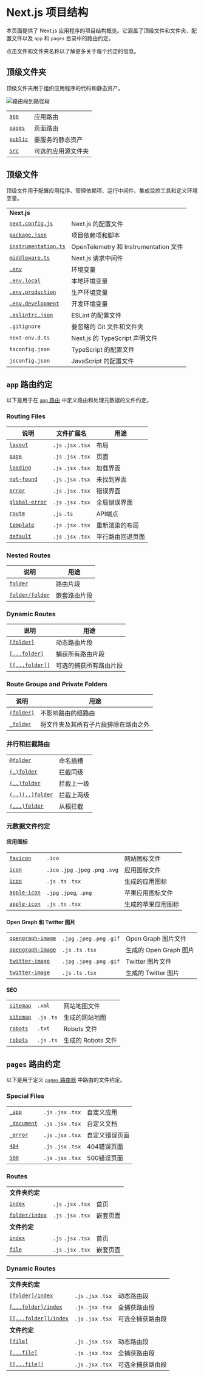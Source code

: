 # Next.js 项目结构

本页面提供了 Next.js 应用程序的项目结构概览。它涵盖了顶级文件和文件夹、配置文件以及 `app` 和 `pages` 目录中的路由约定。

点击文件和文件夹名称以了解更多关于每个约定的信息。

## 顶级文件夹

顶级文件夹用于组织应用程序的代码和静态资产。

![路由段到路径段](https://nextjs.org/_next/image?url=/docs/light/top-level-folders.png&w=3840&q=75)

|                                                                          |                                    |
|--------------------------------------------------------------------------| ---------------------------------- |
| [`app`](/docs/app/building-your-application/routing/)                    | 应用路由                         |
| [`pages`](/docs/pages/building-your-application/routing/)                | 页面路由                       |
| [`public`](/docs/app/building-your-application/optimizing/static-assets) | 要服务的静态资产         |
| [`src`](/docs/app/building-your-application/configuring/src-directory)   | 可选的应用源文件夹 |

## 顶级文件

顶级文件用于配置应用程序、管理依赖项、运行中间件、集成监控工具和定义环境变量。

|                                                                                             |                                         |
| ------------------------------------------------------------------------------------------- | --------------------------------------- |
| **Next.js**                                                                                 |                                         |
| [`next.config.js`](/docs/app/api-reference/next-config-js)                                  | Next.js 的配置文件          |
| [`package.json`](/docs/getting-started/installation#manual-installation)                    | 项目依赖项和脚本        |
| [`instrumentation.ts`](/docs/app/building-your-application/optimizing/instrumentation)      | OpenTelemetry 和 Instrumentation 文件  |
| [`middleware.ts`](/docs/app/building-your-application/routing/middleware)                   | Next.js 请求中间件              |
| [`.env`](/docs/app/building-your-application/configuring/environment-variables)             | 环境变量                   |
| [`.env.local`](/docs/app/building-your-application/configuring/environment-variables)       | 本地环境变量             |
| [`.env.production`](/docs/app/building-your-application/configuring/environment-variables)  | 生产环境变量        |
| [`.env.development`](/docs/app/building-your-application/configuring/environment-variables) | 开发环境变量               |
| [`.eslintrc.json`](/docs/app/building-your-application/configuring/eslint)                  | ESLint 的配置文件           |
| `.gitignore`                                                                                | 要忽略的 Git 文件和文件夹         |
| `next-env.d.ts`                                                                             | Next.js 的 TypeScript 声明文件 |
| `tsconfig.json`                                                                             | TypeScript 的配置文件       |
| `jsconfig.json`                                                                             | JavaScript 的配置文件       |

## `app` 路由约定

以下是用于在 [`app` 路由](/docs/app/) 中定义路由和处理元数据的文件约定。
### Routing Files

| 说明 | 文件扩展名 | 用途 |
| --- | --- | --- |
| [`layout`](/docs/app/api-reference/file-conventions/layout) | `.js` `.jsx` `.tsx` | 布局 |
| [`page`](/docs/app/api-reference/file-conventions/page) | `.js` `.jsx` `.tsx` | 页面 |
| [`loading`](/docs/app/api-reference/file-conventions/loading) | `.js` `.jsx` `.tsx` | 加载界面 |
| [`not-found`](/docs/app/api-reference/file-conventions/not-found) | `.js` `.jsx` `.tsx` | 未找到界面 |
| [`error`](/docs/app/api-reference/file-conventions/error) | `.js` `.jsx` `.tsx` | 错误界面 |
| [`global-error`](/docs/app/api-reference/file-conventions/error#global-errorjs) | `.js` `.jsx` `.tsx` | 全局错误界面 |
| [`route`](/docs/app/api-reference/file-conventions/route) | `.js` `.ts` | API端点 |
| [`template`](/docs/app/api-reference/file-conventions/template) | `.js` `.jsx` `.tsx` | 重新渲染的布局 |
| [`default`](/docs/app/api-reference/file-conventions/default) | `.js` `.jsx` `.tsx` | 平行路由回退页面 |

### Nested Routes

| 说明                                                                            | 用途 |
|-------------------------------------------------------------------------------| --- |
| [`folder`](/docs/app/building-your-application/routing/#route-segments)       | 路由片段 |
| [`folder/folder`](/docs/app/building-your-application/routing/#nested-routes) | 嵌套路由片段 |

### Dynamic Routes

| 说明 | 用途 |
| --- | --- |
| [`[folder]`](/docs/app/building-your-application/routing/dynamic-routes#convention) | 动态路由片段 |
| [`[...folder]`](/docs/app/building-your-application/routing/dynamic-routes#catch-all-segments) | 捕获所有路由片段 |
| [`[[...folder]]`](/docs/app/building-your-application/routing/dynamic-routes#optional-catch-all-segments) | 可选的捕获所有路由片段 |

### Route Groups and Private Folders

| 说明 | 用途 |
| --- | --- |
| [`(folder)`](/docs/app/building-your-application/routing/route-groups#convention) | 不影响路由的组路由 |
| [`_folder`](/docs/app/building-your-application/routing/colocation#private-folders) | 将文件夹及其所有子片段排除在路由之外 |
### 并行和拦截路由

|                                                                                                |                            |
| ---------------------------------------------------------------------------------------------- | -------------------------- |
| [`@folder`](/docs/app/building-your-application/routing/parallel-routes#slots)                 | 命名插槽                 |
| [`(.)folder`](/docs/app/building-your-application/routing/intercepting-routes#convention)      | 拦截同级                   |
| [`(..)folder`](/docs/app/building-your-application/routing/intercepting-routes#convention)     | 拦截上一级                 |
| [`(..)(..)folder`](/docs/app/building-your-application/routing/intercepting-routes#convention) | 拦截上两级                 |
| [`(...)folder`](/docs/app/building-your-application/routing/intercepting-routes#convention)    | 从根拦截                   |
### 元数据文件约定

#### 应用图标

|                                                                                                                 |                                     |                          |
| --------------------------------------------------------------------------------------------------------------- | ----------------------------------- | ------------------------ |
| [`favicon`](/docs/app/api-reference/file-conventions/metadata/app-icons#favicon)                                | `.ico`                              | 网站图标文件             |
| [`icon`](/docs/app/api-reference/file-conventions/metadata/app-icons#icon)                                      | `.ico` `.jpg` `.jpeg` `.png` `.svg` | 应用图标文件            |
| [`icon`](/docs/app/api-reference/file-conventions/metadata/app-icons#generate-icons-using-code-js-ts-tsx)       | `.js` `.ts` `.tsx`                  | 生成的应用图标       |
| [`apple-icon`](/docs/app/api-reference/file-conventions/metadata/app-icons#apple-icon)                          | `.jpg` `.jpeg`, `.png`              | 苹果应用图标文件      |
| [`apple-icon`](/docs/app/api-reference/file-conventions/metadata/app-icons#generate-icons-using-code-js-ts-tsx) | `.js` `.ts` `.tsx`                  | 生成的苹果应用图标 |

#### Open Graph 和 Twitter 图片

|                                                                                                                             |                              |                            |
| --------------------------------------------------------------------------------------------------------------------------- | ---------------------------- | -------------------------- |
| [`opengraph-image`](/docs/app/api-reference/file-conventions/metadata/opengraph-image#opengraph-image)                      | `.jpg` `.jpeg` `.png` `.gif` | Open Graph 图片文件      |
| [`opengraph-image`](/docs/app/api-reference/file-conventions/metadata/opengraph-image#generate-images-using-code-js-ts-tsx) | `.js` `.ts` `.tsx`           | 生成的 Open Graph 图片 |
| [`twitter-image`](/docs/app/api-reference/file-conventions/metadata/opengraph-image#twitter-image)                          | `.jpg` `.jpeg` `.png` `.gif` | Twitter 图片文件         |
| [`twitter-image`](/docs/app/api-reference/file-conventions/metadata/opengraph-image#generate-images-using-code-js-ts-tsx)   | `.js` `.ts` `.tsx`           | 生成的 Twitter 图片    |

#### SEO

|                                                                                                              |             |                       |
| ------------------------------------------------------------------------------------------------------------ | ----------- | --------------------- |
| [`sitemap`](/docs/app/api-reference/file-conventions/metadata/sitemap#sitemap-files-xml)                     | `.xml`      | 网站地图文件          |
| [`sitemap`](/docs/app/api-reference/file-conventions/metadata/sitemap#generating-a-sitemap-using-code-js-ts) | `.js` `.ts` | 生成的网站地图     |
| [`robots`](/docs/app/api-reference/file-conventions/metadata/robots#static-robotstxt)                        | `.txt`      | Robots 文件           |
| [`robots`](/docs/app/api-reference/file-conventions/metadata/robots#generate-a-robots-file)                  | `.js` `.ts` | 生成的 Robots 文件 |

## `pages` 路由约定

以下是用于定义 [`pages` 路由器](/docs/pages/) 中路由的文件约定。
### Special Files

|                                                                                                             |                     |                   |
| ----------------------------------------------------------------------------------------------------------- | ------------------- | ----------------- |
| [`_app`](/docs/pages/building-your-application/routing/custom-app)                                          | `.js` `.jsx` `.tsx` | 自定义应用        |
| [`_document`](/docs/pages/building-your-application/routing/custom-document)                                | `.js` `.jsx` `.tsx` | 自定义文档       |
| [`_error`](/docs/pages/building-your-application/routing/custom-error#more-advanced-error-page-customizing) | `.js` `.jsx` `.tsx` | 自定义错误页面   |
| [`404`](/docs/pages/building-your-application/routing/custom-error#404-page)                                | `.js` `.jsx` `.tsx` | 404错误页面      |
| [`500`](/docs/pages/building-your-application/routing/custom-error#500-page)                                | `.js` `.jsx` `.tsx` | 500错误页面      |

### Routes

|                                                                                                |                     |             |
| ---------------------------------------------------------------------------------------------- | ------------------- | ----------- |
| **文件夹约定**                                                                          |                     |             |
| [`index`](/docs/pages/building-your-application/routing/pages-and-layouts#index-routes)        | `.js` `.jsx` `.tsx` | 首页       |
| [`folder/index`](/docs/pages/building-your-application/routing/pages-and-layouts#index-routes) | `.js` `.jsx` `.tsx` | 嵌套页面   |
| **文件约定**                                                                            |                     |             |
| [`index`](/docs/pages/building-your-application/routing/pages-and-layouts#index-routes)        | `.js` `.jsx` `.tsx` | 首页       |
| [`file`](/docs/pages/building-your-application/routing/pages-and-layouts)                      | `.js` `.jsx` `.tsx` | 嵌套页面   |

### Dynamic Routes

|                                                                                                                   |                     |                                  |
| ----------------------------------------------------------------------------------------------------------------- | ------------------- | -------------------------------- |
| **文件夹约定**                                                                                             |                     |                                  |
| [`[folder]/index`](/docs/pages/building-your-application/routing/dynamic-routes)                                  | `.js` `.jsx` `.tsx` | 动态路由段                    |
| [`[...folder]/index`](/docs/pages/building-your-application/routing/dynamic-routes#catch-all-segments)            | `.js` `.jsx` `.tsx` | 全捕获路由段                    |
| [`[[...folder]]/index`](/docs/pages/building-your-application/routing/dynamic-routes#optional-catch-all-segments) | `.js` `.jsx` `.tsx` | 可选全捕获路由段                |
| **文件约定**                                                                                               |                     |                                  |
| [`[file]`](/docs/pages/building-your-application/routing/dynamic-routes)                                          | `.js` `.jsx` `.tsx` | 动态路由段                    |
| [`[...file]`](/docs/pages/building-your-application/routing/dynamic-routes#catch-all-segments)                    | `.js` `.jsx` `.tsx` | 全捕获路由段                    |
| [`[[...file]]`](/docs/pages/building-your-application/routing/dynamic-routes#optional-catch-all-segments)         | `.js` `.jsx` `.tsx` | 可选全捕获路由段                |